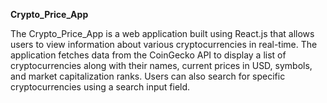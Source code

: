 **Crypto_Price_App**

The Crypto_Price_App is a web application built using React.js that allows users to view information about various cryptocurrencies in real-time. The application fetches data from the CoinGecko API to display a list of cryptocurrencies along with their names, current prices in USD, symbols, and market capitalization ranks. Users can also search for specific cryptocurrencies using a search input field.
